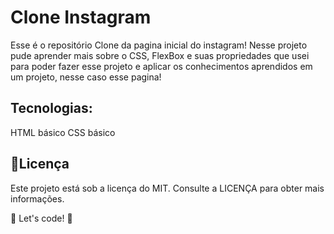 # Clone Instagram
 
Esse é o repositório Clone da pagina inicial do instagram!
Nesse projeto pude aprender mais sobre o CSS, FlexBox e suas propriedades que usei para poder fazer esse projeto e aplicar os conhecimentos aprendidos em um projeto, nesse caso esse pagina!

## Tecnologias:
HTML básico
CSS básico

## 📝Licença
Este projeto está sob a licença do MIT. Consulte a LICENÇA para obter mais informações.

🚀 Let's code! 🚀
